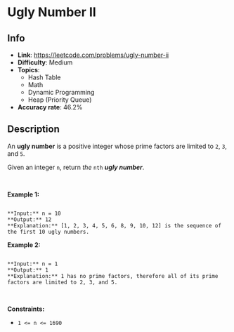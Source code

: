 # Ugly Number II

## Info  
- **Link**: https://leetcode.com/problems/ugly-number-ii
- **Difficulty**: Medium  
- **Topics**:   
    - Hash Table
    - Math
    - Dynamic Programming
    - Heap (Priority Queue)
- **Accuracy rate**: 46.2%  

## Description  
    
An **ugly number** is a positive integer whose prime factors are limited to `2`, `3`, and `5`.


Given an integer `n`, return *the* `nth` ***ugly number***.


 


**Example 1:**



```

**Input:** n = 10
**Output:** 12
**Explanation:** [1, 2, 3, 4, 5, 6, 8, 9, 10, 12] is the sequence of the first 10 ugly numbers.

```

**Example 2:**



```

**Input:** n = 1
**Output:** 1
**Explanation:** 1 has no prime factors, therefore all of its prime factors are limited to 2, 3, and 5.

```

 


**Constraints:**


* `1 <= n <= 1690`


  
    